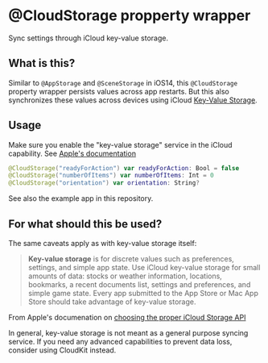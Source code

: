 @CloudStorage propperty wrapper
===============================

Sync settings through iCloud key-value storage.


## What is this?

Similar to `@AppStorage` and `@SceneStorage` in iOS14, this `@CloudStorage` property wrapper persists values across app restarts.
But this also synchronizes these values across devices using iCloud [Key-Value Storage](https://developer.apple.com/library/archive/documentation/General/Conceptual/iCloudDesignGuide/Chapters/DesigningForKey-ValueDataIniCloud.html).

## Usage

Make sure you enable the "key-value storage" service in the iCloud capability. See [Apple's documentation](https://developer.apple.com/library/archive/documentation/General/Conceptual/iCloudDesignGuide/Chapters/iCloudFundametals.html#//apple_ref/doc/uid/TP40012094-CH6-SW1)

```swift
@CloudStorage("readyForAction") var readyForAction: Bool = false
@CloudStorage("numberOfItems") var numberOfItems: Int = 0
@CloudStorage("orientation") var orientation: String?
```

See also the example app in this repository.

## For what should this be used?

The same caveats apply as with key-value storage itself:

> **Key-value storage** is for discrete values such as preferences, settings, and simple app state.
> Use iCloud key-value storage for small amounts of data: stocks or weather information, locations, bookmarks, a recent documents list, settings and preferences, and simple game state. Every app submitted to the App Store or Mac App Store should take advantage of key-value storage.

From Apple's documenation on [choosing the proper iCloud Storage API](https://developer.apple.com/library/archive/documentation/General/Conceptual/iCloudDesignGuide/Chapters/iCloudFundametals.html#//apple_ref/doc/uid/TP40012094-CH6-SW28)

In general, key-value storage is not meant as a general purpose syncing service.
If you need any advanced capabilities to prevent data loss, consider using CloudKit instead.

